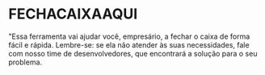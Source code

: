 # FECHACAIXAAQUI
"Essa ferramenta vai ajudar você, empresário, a fechar o caixa de forma fácil e rápida. Lembre-se: se ela não atender às suas necessidades, fale com nosso time de desenvolvedores, que encontrará a solução para o seu problema.
